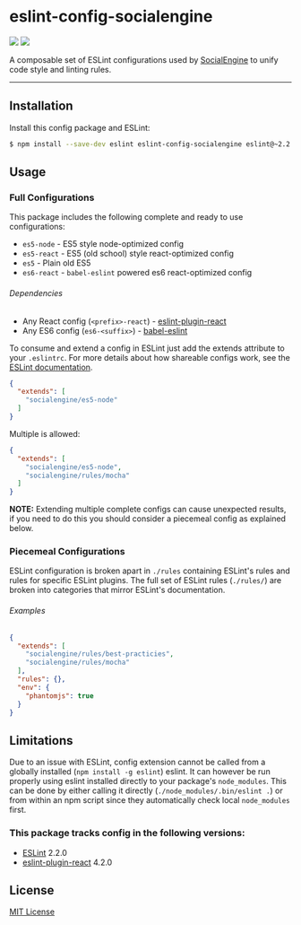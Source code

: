 # eslint-config-socialengine

[![](http://img.shields.io/npm/v/eslint-config-socialengine.svg)](https://npmjs.org/package/eslint-config-socialengine)
[![](https://api.travis-ci.org/SocialEngine/eslint-config.svg?branch=master)](https://travis-ci.org/SocialEngine/eslint-config)

A composable set of ESLint configurations used by [SocialEngine](https://www.socialengine.com) to unify code style and 
linting rules.

***

## Installation

Install this config package and ESLint:

```bash
$ npm install --save-dev eslint eslint-config-socialengine eslint@~2.2.0
```

## Usage

### Full Configurations

This package includes the following complete and ready to use configurations:

- `es5-node` - ES5 style node-optimized config
- `es5-react` - ES5 (old school) style react-optimized config
- `es5` - Plain old ES5
- `es6-react` - `babel-eslint` powered es6 react-optimized config

###### Dependencies

- Any React config (`<prefix>-react`) - [eslint-plugin-react](https://www.npmjs.com/package/eslint-plugin-react)
- Any ES6 config (`es6-<suffix>`) - [babel-eslint](https://github.com/babel/babel-eslint)

To consume and extend a config in ESLint just add the extends attribute to your `.eslintrc`. For
more details about how shareable configs work, see the
[ESLint documentation](http://eslint.org/docs/developer-guide/shareable-configs).

```json
{
  "extends": [
    "socialengine/es5-node"
  ] 
}
```

Multiple is allowed:
```json
{
  "extends": [
    "socialengine/es5-node",
    "socialengine/rules/mocha"
  ] 
}
```

**NOTE:** Extending multiple complete configs can cause unexpected results, if you need to do this you should consider a piecemeal config as explained below.

### Piecemeal Configurations

ESLint configuration is broken apart in `./rules` containing ESLint's rules and rules for specific ESLint plugins. The full set of ESLint rules (`./rules/`) are broken into categories that mirror ESLint's documentation.

###### Examples

```json
{
  "extends": [
    "socialengine/rules/best-practicies",
    "socialengine/rules/mocha"
  ],
  "rules": {},
  "env": {
    "phantomjs": true
  }
}
```

## Limitations

Due to an issue with ESLint, config extension cannot be called from a globally installed (`npm install -g eslint`) eslint. It can however be run properly using eslint installed directly to your package's `node_modules`. This can be done by either calling it directly (`./node_modules/.bin/eslint .`) or from within an npm script since they automatically check local `node_modules` first. 

### This package tracks config in the following versions:

- [ESLint](https://github.com/eslint/eslint) 2.2.0
- [eslint-plugin-react](https://www.npmjs.com/package/eslint-plugin-react) 4.2.0

## License

[MIT License](http://opensource.org/licenses/MIT)
